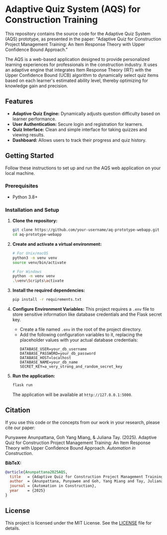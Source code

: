 # Adaptive Quiz System (AQS) for Construction Training

This repository contains the source code for the Adaptive Quiz System (AQS) prototype, as presented in the paper: "Adaptive Quiz for Construction Project Management Training: An Item Response Theory with Upper Confidence Bound Approach."

The AQS is a web-based application designed to provide personalized learning experiences for professionals in the construction industry. It uses an adaptive engine that integrates Item Response Theory (IRT) with the Upper Confidence Bound (UCB) algorithm to dynamically select quiz items based on each learner's estimated ability level, thereby optimizing for knowledge gain and precision.

## Features

* **Adaptive Quiz Engine:** Dynamically adjusts question difficulty based on learner performance.
* **User Authentication:** Secure login and registration for learners.
* **Quiz Interface:** Clean and simple interface for taking quizzes and viewing results.
* **Dashboard:** Allows users to track their progress and quiz history.

## Getting Started

Follow these instructions to set up and run the AQS web application on your local machine.

### Prerequisites

* Python 3.8+

### Installation and Setup

1.  **Clone the repository:**
    ```bash
    git clone https://github.com/your-username/aq-prototype-webapp.git
    cd aq-prototype-webapp
    ```

2.  **Create and activate a virtual environment:**
    ```bash
    # For Unix/macOS
    python3 -m venv venv
    source venv/bin/activate

    # For Windows
    python -m venv venv
    .\venv\Scripts\activate
    ```

3.  **Install the required dependencies:**
    ```bash
    pip install -r requirements.txt
    ```

4.  **Configure Environment Variables:**
    This project requires a `.env` file to store sensitive information like database credentials and the Flask secret key.

    * Create a file named `.env` in the root of the project directory.
    * Add the following configuration variables to it, replacing the placeholder values with your actual database credentials:
        ```
        DATABASE_USER=your_db_username
        DATABASE_PASSWORD=your_db_password
        DATABASE_HOST=localhost
        DATABASE_NAME=your_db_name
        SECRET_KEY=a_very_strong_and_random_secret_key
        ```

5.  **Run the application:**
    ```bash
    flask run
    ```
    The application will be available at `http://127.0.0.1:5000`.

## Citation

If you use this code or the concepts from our work in your research, please cite our paper:

Punyawee Anunpattana, Goh Yang Miang, & Juliana Tay. (2025). Adaptive Quiz for Construction Project Management Training: An Item Response Theory with Upper Confidence Bound Approach. *Automation in Construction*.

**BibTeX:**
```bibtex
@article{Anunpattana2025AQS,
  title   = {Adaptive Quiz for Construction Project Management Training: An Item Response Theory with Upper Confidence Bound Approach},
  author  = {Anunpattana, Punyawee and Goh, Yang Miang and Tay, Juliana},
  journal = {Automation in Construction},
  year    = {2025}
}
```

## License

This project is licensed under the MIT License. See the [LICENSE](LICENSE) file for details.
